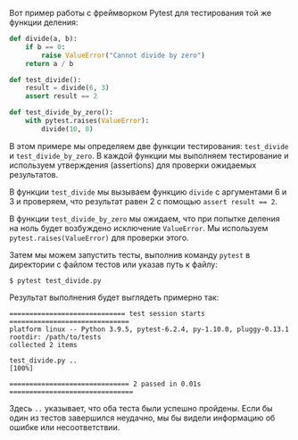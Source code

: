 Вот пример работы с фреймворком Pytest для тестирования той же функции деления:

```python
def divide(a, b):
    if b == 0:
        raise ValueError("Cannot divide by zero")
    return a / b

def test_divide():
    result = divide(6, 3)
    assert result == 2

def test_divide_by_zero():
    with pytest.raises(ValueError):
        divide(10, 0)
```

В этом примере мы определяем две функции тестирования: `test_divide` и `test_divide_by_zero`. В каждой функции мы выполняем тестирование и используем утверждения (assertions) для проверки ожидаемых результатов.

В функции `test_divide` мы вызываем функцию `divide` с аргументами 6 и 3 и проверяем, что результат равен 2 с помощью `assert result == 2`.

В функции `test_divide_by_zero` мы ожидаем, что при попытке деления на ноль будет возбуждено исключение `ValueError`. Мы используем `pytest.raises(ValueError)` для проверки этого.

Затем мы можем запустить тесты, выполнив команду `pytest` в директории с файлом тестов или указав путь к файлу:

```
$ pytest test_divide.py
```

Результат выполнения будет выглядеть примерно так:

```
============================= test session starts ==============================
platform linux -- Python 3.9.5, pytest-6.2.4, py-1.10.0, pluggy-0.13.1
rootdir: /path/to/tests
collected 2 items

test_divide.py ..                                                      [100%]

============================== 2 passed in 0.01s ===============================
```

Здесь `..` указывает, что оба теста были успешно пройдены. Если бы один из тестов завершился неудачно, мы бы видели информацию об ошибке или несоответствии.

